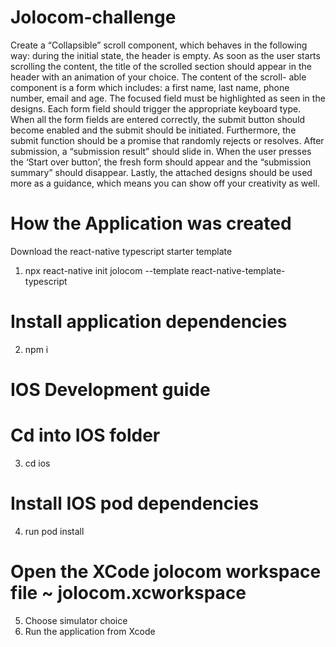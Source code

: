 # Jolocom-challenge

Create a “Collapsible” scroll component, which behaves in the following way: during the initial state, the header is empty. As soon as the user starts scrolling the content, the title of the scrolled section should appear in the header with an animation of your choice. The content of the scroll- able component is a form which includes: a first name, last name, phone number, email and age. The focused field must be highlighted as seen in the designs. Each form field should trigger the appropriate keyboard type. When all the form fields are entered correctly, the submit button should become enabled and the submit should be initiated. Furthermore, the submit function should be a promise that randomly rejects or resolves. After submission, a “submission result” should slide in. When the user presses the ‘Start over button’, the fresh form should appear and the “submission summary” should disappear. Lastly, the attached designs should be used more as a guidance, which means you can show off your creativity as well.


# How the Application was created
Download the react-native typescript starter template

1. npx react-native init jolocom --template react-native-template-typescript


# Install application dependencies
2. npm i


# IOS Development guide
# Cd into IOS folder
3. cd ios

# Install IOS pod dependencies
4. run pod install


# Open the XCode jolocom workspace file ~ jolocom.xcworkspace
5. Choose simulator choice
6. Run the application from Xcode